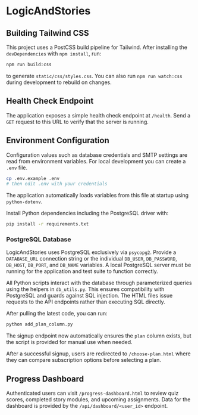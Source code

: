 # LogicAndStories

## Building Tailwind CSS

This project uses a PostCSS build pipeline for Tailwind. After installing the
`devDependencies` with `npm install`, run:

```bash
npm run build:css
```

to generate `static/css/styles.css`. You can also run `npm run watch:css` during
development to rebuild on changes.

## Health Check Endpoint

The application exposes a simple health check endpoint at `/health`.
Send a `GET` request to this URL to verify that the server is running.

## Environment Configuration

Configuration values such as database credentials and SMTP settings are read
from environment variables. For local development you can create a `.env` file.

```bash
cp .env.example .env
# then edit .env with your credentials
```

The application automatically loads variables from this file at startup using
`python-dotenv`.

Install Python dependencies including the PostgreSQL driver with:

```bash
pip install -r requirements.txt
```

### PostgreSQL Database

LogicAndStories uses PostgreSQL exclusively via `psycopg2`. Provide a
`DATABASE_URL` connection string or the individual `DB_USER`, `DB_PASSWORD`,
`DB_HOST`, `DB_PORT`, and `DB_NAME` variables. A local PostgreSQL server must be
running for the application and test suite to function correctly.

All Python scripts interact with the database through parameterized queries
using the helpers in `db_utils.py`. This ensures compatibility with PostgreSQL
and guards against SQL injection. The HTML files issue requests to the API
endpoints rather than executing SQL directly.

After pulling the latest code, you can run:

```bash
python add_plan_column.py
```

The signup endpoint now automatically ensures the `plan` column exists, but the
script is provided for manual use when needed.

After a successful signup, users are redirected to `/choose-plan.html` where
they can compare subscription options before selecting a plan.

## Progress Dashboard

Authenticated users can visit `/progress-dashboard.html` to review quiz scores,
completed story modules, and upcoming assignments. Data for the dashboard is
provided by the `/api/dashboard/<user_id>` endpoint.
